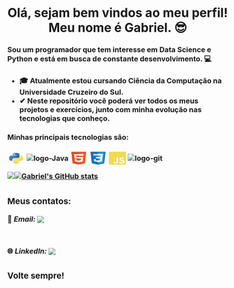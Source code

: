<h1 align="center"> Olá, sejam bem vindos ao meu perfil! Meu nome é Gabriel. 😎</h1>
<h3> Sou um programador que tem interesse em Data Science e Python e está em busca de constante desenvolvimento. 💻<h3>

- 🎓 Atualmente estou cursando Ciência da Computação na Universidade Cruzeiro do Sul.
- ✔ Neste repositório você poderá ver todos os meus projetos e exercícios, junto com minha evolução nas tecnologias que conheço.

<h3> Minhas principais tecnologias são: <h3>
<div style="display": "inline-block">
   <p><img align="center" alt="logo-Python" height="30" width="40" src="https://raw.githubusercontent.com/devicons/devicon/master/icons/python/python-original.svg"> 
   <img align="center" alt="logo-Java" height="40" width="40" src="https://cdn.jsdelivr.net/gh/devicons/devicon/icons/java/java-original-wordmark.svg">
   <img align="center" alt="logo-HTML" height="30" width="40" src="https://raw.githubusercontent.com/devicons/devicon/master/icons/html5/html5-original.svg">
   <img align="center" alt="logo-CSS" height="30" width="40" src="https://raw.githubusercontent.com/devicons/devicon/master/icons/css3/css3-original.svg">
   <img align="center" alt="logo-Js" height="30" width="40" src="https://raw.githubusercontent.com/devicons/devicon/master/icons/javascript/javascript-plain.svg">
   <img align="center" alt="logo-git" height="40" width="50" src="https://cdn.jsdelivr.net/gh/devicons/devicon/icons/git/git-plain-wordmark.svg" /></p>
   <p><img align="left" src="https://github-readme-stats.vercel.app/api/top-langs/?username=megusta80&hide_progress=true&theme=gotham&show_icons=true&langs_count=20"/></p>

[![Gabriel's GitHub stats](https://github-readme-stats.vercel.app/api?username=gabrielb03)](https://github.com/gabrielb03/github-readme-stats)

  ##
  
  <p><h3>Meus contatos:</h3></p>
  
<div>
 <p>📧 <em>Email:</em>  <a href = "mailto:bielbomfim03@gmail.com"><img align="center" src="https://img.shields.io/badge/-Gmail-%23333?style=for-the-badge&logo=gmail&logoColor=red" target="_blank"></a></p><br>
 <p>🌐 <em>LinkedIn:</em>  <a href="https://www.linkedin.com/in/gabriel-bomfim-silva/" target="_blank"><img align="center" src="https://img.shields.io/badge/-LinkedIn-%230077B5?style=for-the-badge&logo=linkedin&logoColor=navy" target="_blank"></a></p>
</div>

##

<h3>Volte sempre!</h3>

